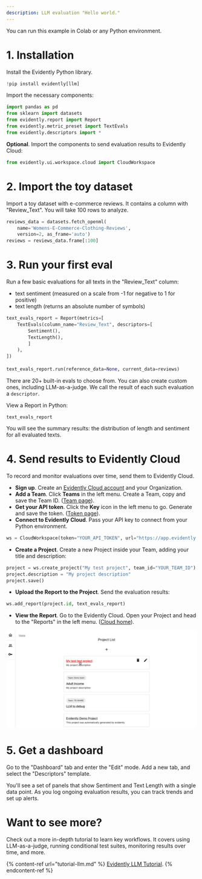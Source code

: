 ```yaml
---
description: LLM evaluation "Hello world." 
---
```


You can run this example in Colab or any Python environment.

# 1. Installation

Install the Evidently Python library. 

```python
!pip install evidently[llm]
```

Import the necessary components:

```python
import pandas as pd
from sklearn import datasets
from evidently.report import Report
from evidently.metric_preset import TextEvals
from evidently.descriptors import *
```

**Optional**. Import the components to send evaluation results to Evidently Cloud:

```python
from evidently.ui.workspace.cloud import CloudWorkspace
```

# 2. Import the toy dataset 

Import a toy dataset with e-commerce reviews. It contains a column with "Review_Text". You will take 100 rows to analyze.

```python
reviews_data = datasets.fetch_openml(
    name='Womens-E-Commerce-Clothing-Reviews', 
    version=2, as_frame='auto')
reviews = reviews_data.frame[:100]
```

# 3. Run your first eval

Run a few basic evaluations for all texts in the "Review_Text" column: 
* text sentiment (measured on a scale from -1 for negative to 1 for positive)
* text length (returns an absolute number of symbols)

```python
text_evals_report = Report(metrics=[
    TextEvals(column_name="Review_Text", descriptors=[
        Sentiment(),
        TextLength(),
        ]
    ),
])

text_evals_report.run(reference_data=None, current_data=reviews)
```

There are 20+ built-in evals to choose from. You can also create custom ones, including LLM-as-a-judge. We call the result of each such evaluation a `descriptor`.

View a Report in Python:

```
text_evals_report
```

You will see the summary results: the distribution of length and sentiment for all evaluated texts.  

# 4. Send results to Evidently Cloud 

To record and monitor evaluations over time, send them to Evidently Cloud. 
* **Sign up**. Create an [Evidently Cloud account](https://app.evidently.cloud/signup) and your Organization.
* **Add a Team**. Click **Teams** in the left menu. Create a Team, copy and save the Team ID. ([Team page](https://app.evidently.cloud/teams)).
* **Get your API token**. Click the **Key** icon in the left menu to go. Generate and save the token. ([Token page](https://app.evidently.cloud/token)).
* **Connect to Evidently Cloud**. Pass your API key to connect from your Python environment. 

```python
ws = CloudWorkspace(token="YOUR_API_TOKEN", url="https://app.evidently.cloud")
```
* **Create a Project**. Create a new Project inside your Team, adding your title and description:

```python
project = ws.create_project("My test project", team_id="YOUR_TEAM_ID")
project.description = "My project description"
project.save()
```

* **Upload the Report to the Project**. Send the evaluation results: 

```python
ws.add_report(project.id, text_evals_report)
```

* **View the Report**. Go to the Evidently Cloud. Open your Project and head to the "Reports" in the left menu. ([Cloud home](https://app.evidently.cloud/)).

![](../.gitbook/assets/cloud/toy_text_report_preview.gif)

# 5. Get a dashboard 

Go to the "Dashboard" tab and enter the "Edit" mode. Add a new tab, and select the "Descriptors" template.

You'll see a set of panels that show Sentiment and Text Length with a single data point. As you log ongoing evaluation results, you can track trends and set up alerts. 

# Want to see more?

Check out a more in-depth tutorial to learn key workflows. It covers using LLM-as-a-judge, running conditional test suites, monitoring results over time, and more.

{% content-ref url="tutorial-llm.md" %}
[Evidently LLM Tutorial](tutorial-llm.md). 
{% endcontent-ref %}
